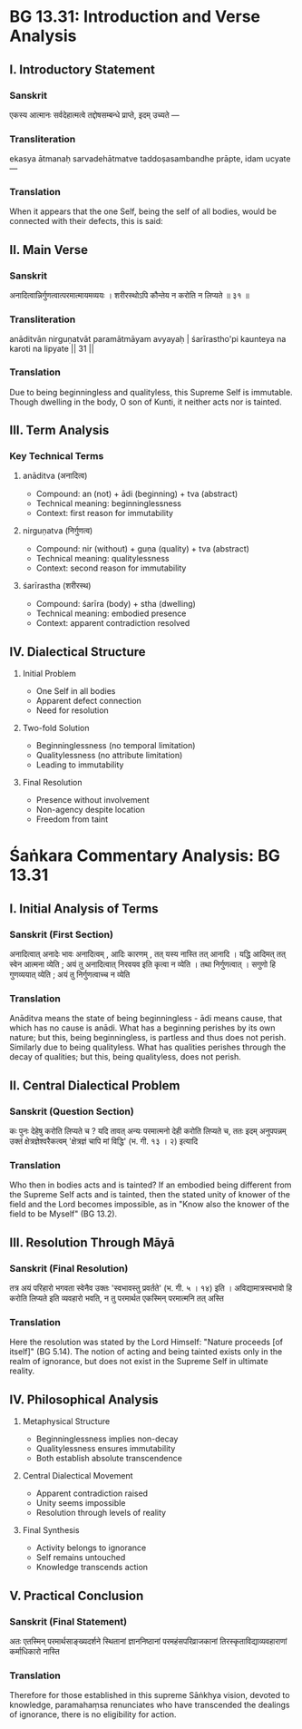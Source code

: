# BG 13.31: Introduction and Verse Analysis

## I. Introductory Statement

### Sanskrit
एकस्य आत्मानः सर्वदेहात्मत्वे तद्दोषसम्बन्धे प्राप्ते, इदम् उच्यते —

### Transliteration
ekasya ātmanaḥ sarvadehātmatve taddoṣasambandhe prāpte, idam ucyate —

### Translation
When it appears that the one Self, being the self of all bodies, would be connected with their defects, this is said:

## II. Main Verse

### Sanskrit
अनादित्वान्निर्गुणत्वात्परमात्मायमव्ययः ।
शरीरस्थोऽपि कौन्तेय न करोति न लिप्यते ॥ ३१ ॥

### Transliteration
anāditvān nirguṇatvāt paramātmāyam avyayaḥ |
śarīrastho'pi kaunteya na karoti na lipyate || 31 ||

### Translation
Due to being beginningless and qualityless, this Supreme Self is immutable. Though dwelling in the body, O son of Kunti, it neither acts nor is tainted.

## III. Term Analysis

### Key Technical Terms
1. anāditva (अनादित्व)
   - Compound: an (not) + ādi (beginning) + tva (abstract)
   - Technical meaning: beginninglessness
   - Context: first reason for immutability

2. nirguṇatva (निर्गुणत्व)
   - Compound: nir (without) + guṇa (quality) + tva (abstract)
   - Technical meaning: qualitylessness
   - Context: second reason for immutability

3. śarīrastha (शरीरस्थ)
   - Compound: śarīra (body) + stha (dwelling)
   - Technical meaning: embodied presence
   - Context: apparent contradiction resolved

## IV. Dialectical Structure

1. Initial Problem
   - One Self in all bodies
   - Apparent defect connection
   - Need for resolution

2. Two-fold Solution
   - Beginninglessness (no temporal limitation)
   - Qualitylessness (no attribute limitation)
   - Leading to immutability

3. Final Resolution
   - Presence without involvement
   - Non-agency despite location
   - Freedom from taint
# Śaṅkara Commentary Analysis: BG 13.31

## I. Initial Analysis of Terms

### Sanskrit (First Section)
अनादित्वात् अनादेः भावः अनादित्वम् , आदिः कारणम् , तत् यस्य नास्ति तत् आनादि । यद्धि आदिमत् तत् स्वेन आत्मना व्येति ; अयं तु अनादित्वात् निरवयव इति कृत्वा न व्येति । तथा निर्गुणत्वात् । सगुणो हि गुणव्ययात् व्येति ; अयं तु निर्गुणत्वाच्च न व्येति

### Translation
Anāditva means the state of being beginningless - ādi means cause, that which has no cause is anādi. What has a beginning perishes by its own nature; but this, being beginningless, is partless and thus does not perish. Similarly due to being qualityless. What has qualities perishes through the decay of qualities; but this, being qualityless, does not perish.

## II. Central Dialectical Problem

### Sanskrit (Question Section)
कः पुनः देहेषु करोति लिप्यते च ? यदि तावत् अन्यः परमात्मनो देही करोति लिप्यते च, ततः इदम् अनुपपन्नम् उक्तं क्षेत्रज्ञेश्वरैकत्वम् 'क्षेत्रज्ञं चापि मां विद्धि' (भ. गी. १३ । २) इत्यादि

### Translation
Who then in bodies acts and is tainted? If an embodied being different from the Supreme Self acts and is tainted, then the stated unity of knower of the field and the Lord becomes impossible, as in "Know also the knower of the field to be Myself" (BG 13.2).

## III. Resolution Through Māyā

### Sanskrit (Final Resolution)
तत्र अयं परिहारो भगवता स्वेनैव उक्तः 'स्वभावस्तु प्रवर्तते' (भ. गी. ५ । १४) इति । अविद्यामात्रस्वभावो हि करोति लिप्यते इति व्यवहारो भवति, न तु परमार्थत एकस्मिन् परमात्मनि तत् अस्ति

### Translation
Here the resolution was stated by the Lord Himself: "Nature proceeds [of itself]" (BG 5.14). The notion of acting and being tainted exists only in the realm of ignorance, but does not exist in the Supreme Self in ultimate reality.

## IV. Philosophical Analysis

1. Metaphysical Structure
   - Beginninglessness implies non-decay
   - Qualitylessness ensures immutability
   - Both establish absolute transcendence

2. Central Dialectical Movement
   - Apparent contradiction raised
   - Unity seems impossible
   - Resolution through levels of reality

3. Final Synthesis
   - Activity belongs to ignorance
   - Self remains untouched
   - Knowledge transcends action

## V. Practical Conclusion

### Sanskrit (Final Statement)
अतः एतस्मिन् परमार्थसाङ्ख्यदर्शने स्थितानां ज्ञाननिष्ठानां परमहंसपरिव्राजकानां तिरस्कृताविद्याव्यवहाराणां कर्माधिकारो नास्ति

### Translation
Therefore for those established in this supreme Sāṅkhya vision, devoted to knowledge, paramahaṃsa renunciates who have transcended the dealings of ignorance, there is no eligibility for action.

